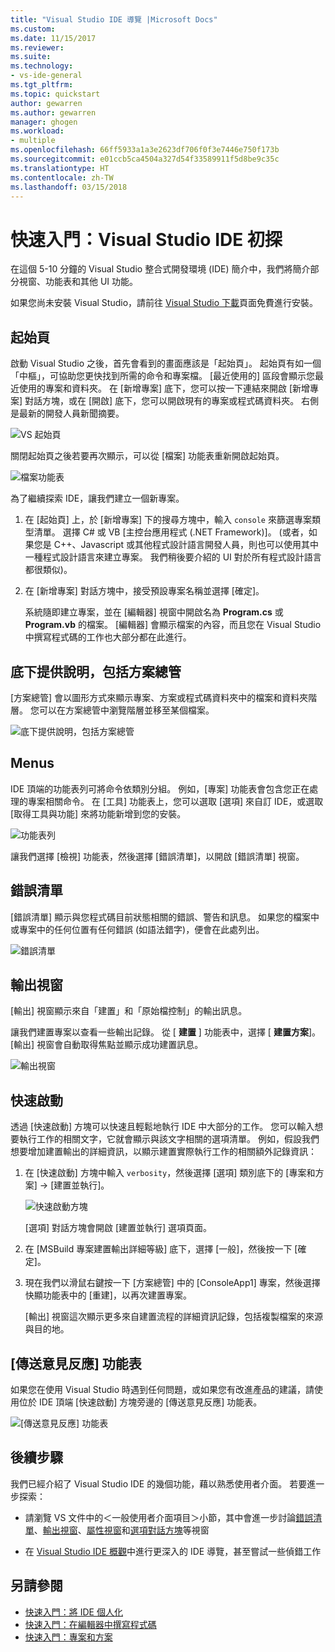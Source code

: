 ```yaml
---
title: "Visual Studio IDE 導覽 |Microsoft Docs"
ms.custom: 
ms.date: 11/15/2017
ms.reviewer: 
ms.suite: 
ms.technology:
- vs-ide-general
ms.tgt_pltfrm: 
ms.topic: quickstart
author: gewarren
ms.author: gewarren
manager: ghogen
ms.workload:
- multiple
ms.openlocfilehash: 66ff5933a1a3e2623df706f0f3e7446e750f173b
ms.sourcegitcommit: e01ccb5ca4504a327d54f33589911f5d8be9c35c
ms.translationtype: HT
ms.contentlocale: zh-TW
ms.lasthandoff: 03/15/2018
---
```

# <a name="quickstart-first-look-at-the-visual-studio-ide"></a>快速入門：Visual Studio IDE 初探

在這個 5-10 分鐘的 Visual Studio 整合式開發環境 (IDE) 簡介中，我們將簡介部分視窗、功能表和其他 UI 功能。

如果您尚未安裝 Visual Studio，請前往 [Visual Studio 下載](https://aka.ms/vsdownload?utm_source=mscom&utm_campaign=msdocs)頁面免費進行安裝。

## <a name="start-page"></a>起始頁

啟動 Visual Studio 之後，首先會看到的畫面應該是「起始頁」。 起始頁有如一個「中樞」，可協助您更快找到所需的命令和專案檔。 [最近使用的] 區段會顯示您最近使用的專案和資料夾。 在 [新增專案] 底下，您可以按一下連結來開啟 [新增專案] 對話方塊，或在 [開啟] 底下，您可以開啟現有的專案或程式碼資料夾。 右側是最新的開發人員新聞摘要。

![VS 起始頁](media/quickstart-IDE-start-page.png)

關閉起始頁之後若要再次顯示，可以從 [檔案] 功能表重新開啟起始頁。

![檔案功能表](media/quickstart-IDE-file-menu-large.png)

為了繼續探索 IDE，讓我們建立一個新專案。

1. 在 [起始頁] 上，於 [新增專案] 下的搜尋方塊中，輸入 `console` 來篩選專案類型清單。 選擇 C# 或 VB [主控台應用程式 (.NET Framework)]。 (或者，如果您是 C++、Javascript 或其他程式設計語言開發人員，則也可以使用其中一種程式設計語言來建立專案。 我們稍後要介紹的 UI 對於所有程式設計語言都很類似)。

1. 在 [新增專案] 對話方塊中，接受預設專案名稱並選擇 [確定]。

   系統隨即建立專案，並在 [編輯器] 視窗中開啟名為 **Program.cs** 或 **Program.vb** 的檔案。 [編輯器] 會顯示檔案的內容，而且您在 Visual Studio 中撰寫程式碼的工作也大部分都在此進行。

## <a name="solution-explorer"></a>底下提供說明，包括方案總管

[方案總管] 會以圖形方式來顯示專案、方案或程式碼資料夾中的檔案和資料夾階層。 您可以在方案總管中瀏覽階層並移至某個檔案。

![底下提供說明，包括方案總管](media/quickstart-IDE-solution-explorer.png)

## <a name="menus"></a>Menus

IDE 頂端的功能表列可將命令依類別分組。 例如，[專案] 功能表會包含您正在處理的專案相關命令。 在 [工具] 功能表上，您可以選取 [選項] 來自訂 IDE，或選取 [取得工具與功能] 來將功能新增到您的安裝。

![功能表列](media/quickstart-IDE-menu-bar.png)

讓我們選擇 [檢視] 功能表，然後選擇 [錯誤清單]，以開啟 [錯誤清單] 視窗。

## <a name="error-list"></a>錯誤清單

[錯誤清單] 顯示與您程式碼目前狀態相關的錯誤、警告和訊息。 如果您的檔案中或專案中的任何位置有任何錯誤 (如語法錯字)，便會在此處列出。

![錯誤清單](media/quickstart-IDE-error-list.png)

## <a name="output-window"></a>輸出視窗

[輸出] 視窗顯示來自「建置」和「原始檔控制」的輸出訊息。

讓我們建置專案以查看一些輸出記錄。 從 [ **建置** ] 功能表中，選擇 [ **建置方案**]。 [輸出] 視窗會自動取得焦點並顯示成功建置訊息。

![輸出視窗](media/quickstart-IDE-output.png)

## <a name="quick-launch"></a>快速啟動

透過 [快速啟動] 方塊可以快速且輕鬆地執行 IDE 中大部分的工作。 您可以輸入想要執行工作的相關文字，它就會顯示與該文字相關的選項清單。 例如，假設我們想要增加建置輸出的詳細資訊，以顯示建置實際執行工作的相關額外記錄資訊：

1. 在 [快速啟動] 方塊中輸入 `verbosity`，然後選擇 [選項] 類別底下的 [專案和方案] -> [建置並執行]。

   ![快速啟動方塊](media/quickstart-IDE-quick-launch.png)

   [選項] 對話方塊會開啟 [建置並執行] 選項頁面。

1. 在 [MSBuild 專案建置輸出詳細等級] 底下，選擇 [一般]，然後按一下 [確定]。

1. 現在我們以滑鼠右鍵按一下 [方案總管] 中的 [ConsoleApp1] 專案，然後選擇快顯功能表中的 [重建]，以再次建置專案。

   [輸出] 視窗這次顯示更多來自建置流程的詳細資訊記錄，包括複製檔案的來源與目的地。

## <a name="send-feedback-menu"></a>[傳送意見反應] 功能表

如果您在使用 Visual Studio 時遇到任何問題，或如果您有改進產品的建議，請使用位於 IDE 頂端 [快速啟動] 方塊旁邊的 [傳送意見反應] 功能表。

![[傳送意見反應] 功能表](media/quickstart-IDE-send-feedback.png)

## <a name="next-steps"></a>後續步驟

我們已經介紹了 Visual Studio IDE 的幾個功能，藉以熟悉使用者介面。 若要進一步探索：

- 請瀏覽 VS 文件中的＜一般使用者介面項目＞小節，其中會進一步討論[錯誤清單](../ide/reference/error-list-window.md)、[輸出視窗](../ide/reference/output-window.md)、[屬性視窗](../ide/reference/properties-window.md)和[選項對話方塊](../ide/reference/options-dialog-box-visual-studio.md)等視窗

- 在 [Visual Studio IDE 概觀](../ide/visual-studio-ide.md)中進行更深入的 IDE 導覽，甚至嘗試一些偵錯工作

## <a name="see-also"></a>另請參閱

- [快速入門：將 IDE 個人化](../ide/personalizing-the-visual-studio-ide.md)
- [快速入門：在編輯器中撰寫程式碼](../ide/quickstart-editor.md)
- [快速入門：專案和方案](../ide/quickstart-projects-solutions.md)
